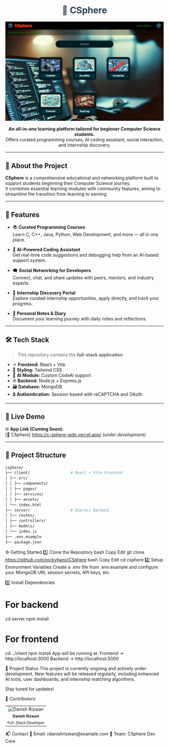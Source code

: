 <h1 align="center" style="color:#2c3e50;">🧠 CSphere</h1>

<p align="center">
  <img src="./CSpherePre.png" alt="CSphere Preview" width="600"/>
</p>

<p align="center">
  <b>An all-in-one learning platform tailored for beginner Computer Science students.</b><br>
  Offers curated programming courses, AI coding assistant, social interaction, and internship discovery.
</p>

---

## 📄 About the Project

**CSphere** is a comprehensive educational and networking platform built to support students beginning their Computer Science journey.  
It combines essential learning modules with community features, aiming to streamline the transition from learning to earning.

---

## 🌟 Features

- 📚 **Curated Programming Courses**  
  Learn C, C++, Java, Python, Web Development, and more — all in one place.

- 🤖 **AI-Powered Coding Assistant**  
  Get real-time code suggestions and debugging help from an AI-based support system.

- 🗨️ **Social Networking for Developers**  
  Connect, chat, and share updates with peers, mentors, and industry experts.

- 🧳 **Internship Discovery Portal**  
  Explore curated internship opportunities, apply directly, and track your progress.

- 📝 **Personal Notes & Diary**  
  Document your learning journey with daily notes and reflections.
---

## 🛠️ Tech Stack

> This repository contains the **full-stack application**.

- ⚛️ **Frontend:** React + Vite  
- 🎨 **Styling:** Tailwind CSS  
- 🧠 **AI Module:** Custom CodeAI support  
- 🌐 **Backend:** Node.js + Express.js  
- 🗃️ **Database:** MongoDB  
- 🔒 **Authentication:** Session-based with reCAPTCHA and OAuth

---

## 🚀 Live Demo

🌐 **App Link (Coming Soon):**  
[🔗 CSphere] https://c-sphere-jade.vercel.app/ *(under development)*

---

## 📁 Project Structure
```bash
csphere/
├── client/                  # React + Vite Frontend
│ ├── src/
│ │ ├── components/
│ │ ├── pages/
│ │ ├── services/
│ │ ├── assets/
│ └── index.html
├── server/                  # Express Backend
│ ├── routes/
│ ├── controllers/
│ ├── models/
│ └── index.js
├── .env.example
├── package.json
```
⚙️ Getting Started
1️⃣ Clone the Repository
bash
Copy
Edit
git clone https://github.com/rockyhans/CSphere
bash
Copy
Edit
cd csphere
2️⃣ Setup Environment Variables
Create a .env file from .env.example and configure your MongoDB URI, session secrets, API keys, etc.

3️⃣ Install Dependencies
# For backend
cd server
npm install

# For frontend
cd ../client
npm install
App will be running at:
Frontend → http://localhost:3000
Backend → http://localhost:5000

📅 Project Status
This project is currently ongoing and actively under development.
New features will be released regularly, including enhanced AI tools, user dashboards, and internship matching algorithms.

Stay tuned for updates!

👤 Contributors
<table> <tr> <td align="center"> <img src="https://avatars.githubusercontent.com/u/164065390?v=4" width="80px;" alt="Danish Rizwan"/> <br /><sub><b>Danish Rizwan</b></sub><br /> <sub>Full-Stack Developer</sub> </td> </tr> </table>
📬 Contact
📧 Email: rdanishrizwan@example.com
💼 Team: CSphere Dev Core

